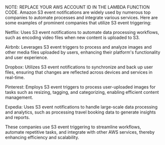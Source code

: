 NOTE: REPLACE YOUR AWS ACCOUNT ID IN THE LAMBDA FUNCTION CODE.
Amazon S3 event notifications are widely used by numerous top companies to automate processes and integrate various services. Here are some examples of prominent companies that utilize S3 event triggering:

Netflix: Uses S3 event notifications to automate data processing workflows, such as encoding video files when new content is uploaded to S3.

Airbnb: Leverages S3 event triggers to process and analyze images and other media files uploaded by users, enhancing their platform's functionality and user experience.

Dropbox: Utilizes S3 event notifications to synchronize and back up user files, ensuring that changes are reflected across devices and services in real-time.

Pinterest: Employs S3 event triggers to process user-uploaded images for tasks such as resizing, tagging, and categorizing, enabling efficient content management.

Expedia: Uses S3 event notifications to handle large-scale data processing and analytics, such as processing travel booking data to generate insights and reports.

These companies use S3 event triggering to streamline workflows, automate repetitive tasks, and integrate with other AWS services, thereby enhancing efficiency and scalability.

